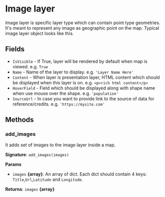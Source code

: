 # Image layer

Image layer is specific layer type which can contain point type geometries. It's meant to represent any image as geographic point on the map. Typical image layer object looks like this.

## Fields

* `IsVisible` - If True, layer will be rendered by default when map is viewed. e.g. `True`
* `Name` - Name of the layer to display. e.g. `'Layer Name Here'`
* `Content` - When layer is presentation layer, HTML content which should be displayed when this layer is on. e.g. `<p>rich html content</p>`
* `HoverField` - Field which should be displayed along with shape name when use mouse over the shape. e.g. `'population'`
* `SourceUrl` - In case you want to provide link to the source of data for reference/credits. e.g. `'https://mysite.com'`

## Methods

### add_images

It adds set of images to the image layer inside a map. 

**Signature**: `add_images(images)`

**Params**

- `images` **{array}**: An array of dict. Each dict should contain 4 keys: `Title`,`Url`,`Latitude` and `Longitude`. 

**Returns**: `images` **{array}**
